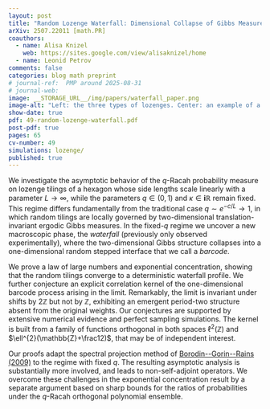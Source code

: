 ```yaml
---
layout: post
title: "Random Lozenge Waterfall: Dimensional Collapse of Gibbs Measures"
arXiv: 2507.22011 [math.PR]
coauthors:
  - name: Alisa Knizel
    web: https://sites.google.com/view/alisaknizel/home
  - name: Leonid Petrov
comments: false
categories: blog math preprint
# journal-ref:  PMP around 2025-08-31
# journal-web:
image: __STORAGE_URL__/img/papers/waterfall_paper.png
image-alt: "Left: the three types of lozenges. Center: an example of a lozenge tiling of a hexagon whose side lengths are all equal to 3. Right: a perfect sample of the q-Racah random tiling with N=50, T=100, S=30, q=0.7, and κ=3i. The cross-section of the 3D surface across the middle represents the barcode process."
show-date: true
pdf: 49-random-lozenge-waterfall.pdf
post-pdf: true
pages: 65
cv-number: 49
simulations: lozenge/
published: true
---
```


We investigate the asymptotic behavior of the $q$-Racah
probability measure on lozenge tilings of a hexagon whose
side lengths scale linearly with a parameter $L\to\infty$,
while the parameters $q\in(0,1)$ and $\kappa\in
\mathbf{i}\mathbb{R}$ remain fixed.
This regime differs fundamentally
from the traditional case $q\sim e^{-c/L}\to1$, in which
random tilings are locally governed by two-dimensional
translation-invariant ergodic Gibbs measures.
In
the fixed-$q$ regime we uncover a new macroscopic phase, the
*waterfall* (previously only observed experimentally),
where the two-dimensional Gibbs structure collapses into a
one-dimensional random stepped interface that we call a
*barcode*.

We prove a law of large numbers and
exponential concentration, showing that the random tilings
converge to a deterministic waterfall profile.
We further conjecture an explicit
correlation kernel of the one-dimensional barcode process
arising in the limit.
Remarkably, the limit is invariant under shifts by
$2\mathbb{Z}$ but not by $\mathbb{Z}$, exhibiting an
emergent period-two structure absent from the original
weights.
Our conjectures are supported by extensive numerical
evidence and perfect sampling simulations.
The kernel is built from a family of
functions orthogonal in both spaces
$\ell^{2}(\mathbb{Z})$
and $\ell^{2}(\mathbb{Z}+\frac12)$,
that may be of independent interest.

Our proofs adapt the spectral projection method of
[Borodin--Gorin--Rains (2009)](https://arxiv.org/abs/0905.0679) to the regime with fixed $q$.
The resulting asymptotic analysis is substantially more
involved, and leads to non-self-adjoint operators. We
overcome these challenges in the exponential concentration
result by a separate argument based on sharp bounds for the
ratios of probabilities under the $q$-Racah orthogonal polynomial ensemble.
